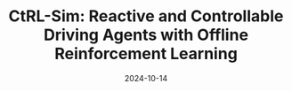 ---
title: "CtRL-Sim: Reactive and Controllable Driving Agents with Offline Reinforcement Learning"
collection: publications
permalink: /publication/2024-10-ctrlsim
excerpt: ''
date: 2024-10-14
venue: 'Conference on Robot Learning (CoRL), 2024'
paperurl: 'https://arxiv.org/abs/2403.19918'
imgurl: 'ctrlsim.gif'
show: true
authors:
  - name: Luke Rowe
    link:
    star: true
  - name: Roger Girgis
    link: https://www.linkedin.com/in/roger-girgis-a46b959b/?originalSubdomain=ca
    star: true
  - name: Anthony Gosselin
    link: https://www.linkedin.com/in/anthony-gosselin-098b7a1a1/?originalSubdomain=ca
  - name: Bruno Carrez
    link: https://www.linkedin.com/in/bruno-carrez-1705bb4/ 
  - name: Florian Golemo
    link: https://fgolemo.github.io/
  - name: Felix Heide
    link: https://www.cs.princeton.edu/~fheide/
  - name: Liam Paull
    link: https://liampaull.ca/
  - name: Chris Pal
    link: https://sites.google.com/view/christopher-pal
links:
  - name: paper
    link: https://arxiv.org/pdf/2403.19918
  - name: video
    link: https://www.youtube.com/watch?v=oH99fd_462Q
  - name: project page
    link: https://montrealrobotics.ca/ctrlsim/
  - name: code
    link: https://github.com/montrealrobotics/ctrl-sim/
---